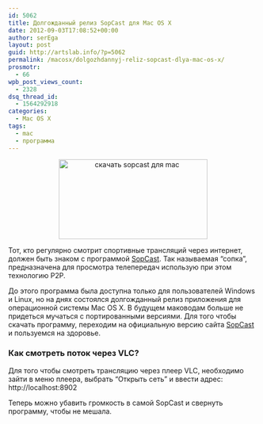 ```yaml
---
id: 5062
title: Долгожданный релиз SopCast для Mac OS X
date: 2012-09-03T17:08:52+00:00
author: serEga
layout: post
guid: http://artslab.info/?p=5062
permalink: /macosx/dolgozhdannyj-reliz-sopcast-dlya-mac-os-x/
prosmotr:
  - 66
wpb_post_views_count:
  - 2328
dsq_thread_id:
  - 1564292918
categories:
  - Mac OS X
tags:
  - mac
  - программа
---
```

<center>
  <a href="http://googledrive.com/host/0B9lHVSSSdxdxd0hjdUdmRzY3Tjg/sopcast_mac_osx.png"><img src="http://googledrive.com/host/0B9lHVSSSdxdxd0hjdUdmRzY3Tjg/sopcast_mac_osx-300x161.png" alt="скачать sopcast для mac" title="sopcast_mac_osx" width="300" height="161" class="aligncenter size-medium wp-image-5063" srcset="http://googledrive.com/host/0B9lHVSSSdxdxd0hjdUdmRzY3Tjg/sopcast_mac_osx-300x161.png 300w, http://googledrive.com/host/0B9lHVSSSdxdxd0hjdUdmRzY3Tjg/sopcast_mac_osx.png 937w" sizes="(max-width: 300px) 100vw, 300px" /></a>
</center>

Тот, кто регулярно смотрит спортивные трансляций через интернет, должен быть знаком с программой [SopCast](http://www.sopcast.com/download/). Так называемая &#8220;сопка&#8221;, предназначена для просмотра телепередач использую при этом технологию P2P.

До этого программа была доступна только для пользователей Windows и Linux, но на днях состоялся долгожданный релиз приложения для операционной системы Mac OS X. В будущем маководам больше не придеться мучаться с портированными версиями. Для того чтобы скачать программу, переходим на официальную версию сайта [SopCast](http://www.sopcast.com/download/) и пользуемся на здоровье.

<!--more-->

### Как смотреть поток через VLC?

Для того чтобы смотреть трансляцию через плеер VLC, необходимо зайти в меню плеера, выбрать &#8220;Открыть сеть&#8221; и ввести адрес: http://localhost:8902

Теперь можно убавить громкость в самой SopCast и свернуть программу, чтобы не мешала.